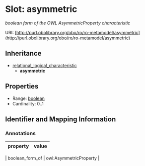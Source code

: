 # Slot: asymmetric
_boolean form of the OWL AsymmetricProperty characteristic_


URI: [http://purl.obolibrary.org/obo/ro/ro-metamodel/asymmetric](http://purl.obolibrary.org/obo/ro/ro-metamodel/asymmetric)




## Inheritance

* [relational_logical_characteristic](relational_logical_characteristic.md)
    * **asymmetric**



## Properties

 * Range: [boolean](boolean.md)
 * Cardinality: 0..1



## Identifier and Mapping Information





### Annotations

| property | value |
| --- | --- |

| boolean_form_of | owl:AsymmetricProperty |





